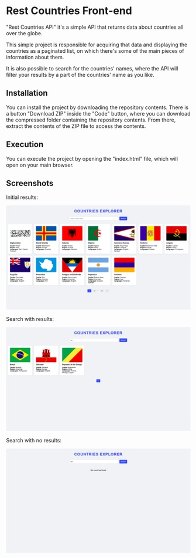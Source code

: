 # Rest Countries Front-end

"Rest Countries API" it's a simple API that returns data about countries all over the globe. 

This simple project is responsible for acquiring that data and displaying the countries as a paginated list, on which there's some of the main pieces of information about them.

It is also possible to search for the countries' names, where the API will filter your results by a part of the countries' name as you like.

## Installation

You can install the project by downloading the repository contents. There is a button "Download ZIP" inside the "Code" button, where you can download the compressed folder containing the repository contents. From there, extract the contents of the ZIP file to access the contents.

## Execution

You can execute the project by opening the "index.html" file, which will open on your main browser.

## Screenshots

Initial results:

![initial](images/initial-results.png)

Search with results:

![search](images/search-results.png)

Search with no results:

![no-results](images/no-results.png)
